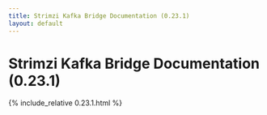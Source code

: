```yaml
---
title: Strimzi Kafka Bridge Documentation (0.23.1)
layout: default
---
```


<h1 >Strimzi Kafka Bridge Documentation (0.23.1)</h1>

{% include_relative 0.23.1.html %}
